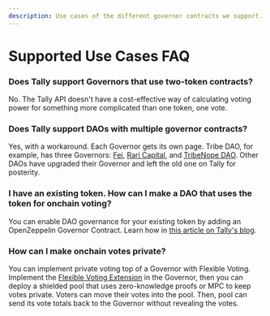 ```yaml
---
description: Use cases of the different governor contracts we support.
---
```


# Supported Use Cases FAQ

### Does Tally support Governors that use two-token contracts?

No. The Tally API doesn't have a cost-effective way of calculating voting power for something more complicated than one token, one vote.&#x20;

### Does Tally support DAOs with multiple governor contracts?

Yes, with a workaround. Each Governor gets its own page. Tribe DAO, for example, has three Governors: [Fei](https://www.tally.xyz/governance/eip155:1:0x0BEF27FEB58e857046d630B2c03dFb7bae567494), [Rari Capital](https://www.tally.xyz/governance/eip155:1:0x637deEED4e4deb1D222650bD4B64192abf002c00), and [TribeNope DAO](https://www.tally.xyz/governance/eip155:1:0x6C7aF43Ce97686e0C8AcbBc03b2E4f313c0394C7). Other DAOs have upgraded their Governor and left the old one on Tally for posterity.

### I have an existing token. How can I make a DAO that uses the token for onchain voting?

You can enable DAO governance for your existing token by adding an OpenZeppelin Governor Contract. Learn how in [this article on Tally's blog](https://blog.tally.xyz/how-to-add-dao-governance-to-existing-token-contracts-397855f081ac).&#x20;

### How can I make onchain votes private?

You can implement private voting top of a Governor with Flexible Voting. Implement the [Flexible Voting Extension](../tally-contract-compatibility/flexible-voting-extension.md) in the Governor, then you can deploy a shielded pool that uses zero-knowledge proofs or MPC to keep votes private. Voters can move their votes into the pool. Then, pool can send its vote totals back to the Governor without revealing the votes.
